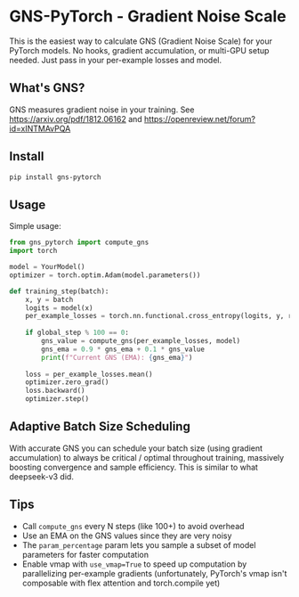# GNS-PyTorch - Gradient Noise Scale

This is the easiest way to calculate GNS (Gradient Noise Scale) for your PyTorch models. No hooks, gradient accumulation, or multi-GPU setup needed. Just pass in your per-example losses and model.

## What's GNS?

GNS measures gradient noise in your training. See <https://arxiv.org/pdf/1812.06162> and <https://openreview.net/forum?id=xINTMAvPQA>

## Install

```bash
pip install gns-pytorch
```

## Usage

Simple usage:

```python
from gns_pytorch import compute_gns
import torch

model = YourModel()
optimizer = torch.optim.Adam(model.parameters())

def training_step(batch):
    x, y = batch
    logits = model(x)
    per_example_losses = torch.nn.functional.cross_entropy(logits, y, reduction='none')
    
    if global_step % 100 == 0:
        gns_value = compute_gns(per_example_losses, model)
        gns_ema = 0.9 * gns_ema + 0.1 * gns_value
        print(f"Current GNS (EMA): {gns_ema}")
    
    loss = per_example_losses.mean()
    optimizer.zero_grad()
    loss.backward()
    optimizer.step()
```

## Adaptive Batch Size Scheduling

With accurate GNS you can schedule your batch size (using gradient accumulation) to always be critical / optimal throughout training, massively boosting convergence and sample efficiency. This is similar to what deepseek-v3 did.

## Tips

- Call `compute_gns` every N steps (like 100+) to avoid overhead
- Use an EMA on the GNS values since they are very noisy
- The `param_percentage` param lets you sample a subset of model parameters for faster computation
- Enable vmap with `use_vmap=True` to speed up computation by parallelizing per-example gradients (unfortunately, PyTorch's vmap isn't composable with flex attention and torch.compile yet)
